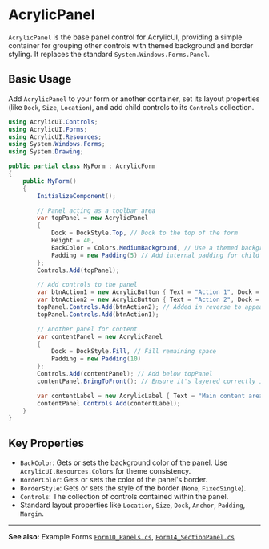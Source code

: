 # AcrylicPanel

`AcrylicPanel` is the base panel control for AcrylicUI, providing a simple container for grouping other controls with themed background and border styling. It replaces the standard `System.Windows.Forms.Panel`.

## Basic Usage

Add `AcrylicPanel` to your form or another container, set its layout properties (like `Dock`, `Size`, `Location`), and add child controls to its `Controls` collection.

```csharp
using AcrylicUI.Controls;
using AcrylicUI.Forms;
using AcrylicUI.Resources;
using System.Windows.Forms;
using System.Drawing;

public partial class MyForm : AcrylicForm
{
    public MyForm()
    {
        InitializeComponent();

        // Panel acting as a toolbar area
        var topPanel = new AcrylicPanel
        {
            Dock = DockStyle.Top, // Dock to the top of the form
            Height = 40, 
            BackColor = Colors.MediumBackground, // Use a themed background color
            Padding = new Padding(5) // Add internal padding for child controls
        };
        Controls.Add(topPanel);

        // Add controls to the panel
        var btnAction1 = new AcrylicButton { Text = "Action 1", Dock = DockStyle.Left };
        var btnAction2 = new AcrylicButton { Text = "Action 2", Dock = DockStyle.Left };
        topPanel.Controls.Add(btnAction2); // Added in reverse to appear left-to-right when docked left
        topPanel.Controls.Add(btnAction1);

        // Another panel for content
        var contentPanel = new AcrylicPanel
        {
            Dock = DockStyle.Fill, // Fill remaining space
            Padding = new Padding(10)
        };
        Controls.Add(contentPanel); // Add below topPanel
        contentPanel.BringToFront(); // Ensure it's layered correctly if overlapping docks

        var contentLabel = new AcrylicLabel { Text = "Main content area", Dock = DockStyle.Top };
        contentPanel.Controls.Add(contentLabel);
    }
}
```

## Key Properties

*   `BackColor`: Gets or sets the background color of the panel. Use `AcrylicUI.Resources.Colors` for theme consistency.
*   `BorderColor`: Gets or sets the color of the panel's border.
*   `BorderStyle`: Gets or sets the style of the border (`None`, `FixedSingle`).
*   `Controls`: The collection of controls contained within the panel.
*   Standard layout properties like `Location`, `Size`, `Dock`, `Anchor`, `Padding`, `Margin`.

---

**See also:** Example Forms [`Form10_Panels.cs`](../../Examples/Form10_Panels.cs), [`Form14_SectionPanel.cs`](../../Examples/Form14_SectionPanel.cs) 